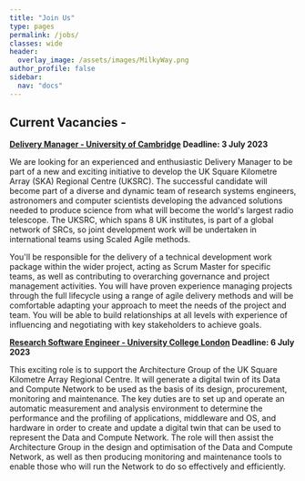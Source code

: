 ```yaml
---
title: "Join Us"
type: pages
permalink: /jobs/
classes: wide
header:
  overlay_image: /assets/images/MilkyWay.png
author_profile: false
sidebar: 
  nav: "docs"
---
```

## Current Vacancies - 
**[Delivery Manager - University of Cambridge](https://www.jobs.cam.ac.uk/job/41505/) Deadline: 3 July 2023**

We are looking for an experienced and enthusiastic Delivery Manager to be part of a new and exciting initiative to develop the UK Square Kilometre Array (SKA) Regional Centre (UKSRC). The successful candidate will become part of a diverse and dynamic team of research systems engineers, astronomers and computer scientists developing the advanced solutions needed to produce science from what will become the world's largest radio telescope. The UKSRC, which spans 8 UK institutes, is part of a global network of SRCs, so joint development work will be undertaken in international teams using Scaled Agile methods.  

You'll be responsible for the delivery of a technical development work package within the wider project, acting as Scrum Master for specific teams, as well as contributing to overarching governance and project management activities. You will have proven experience managing projects through the full lifecycle using a range of agile delivery methods and will be comfortable adapting your approach to meet the needs of the project and team. You will be able to build relationships at all levels with experience of influencing and negotiating with key stakeholders to achieve goals.

**[Research Software Engineer - University College London](https://www.ucl.ac.uk/work-at-ucl/search-ucl-jobs/details?jobId=11546&jobTitle=Research%20Software%20Engineer%20) Deadline: 6 July 2023**

This exciting role is to support the Architecture Group of the UK Square Kilometre Array Regional Centre. It will generate a digital twin of its Data and Compute Network to be used as the basis of its design, procurement, monitoring and maintenance. The key duties are to set up and operate an automatic measurement and analysis environment to determine the performance and the profiling of applications, middleware and OS, and hardware in order to create and update a digital twin that can be used to represent the Data and Compute Network. The role will then assist the Architecture Group in the design and optimisation of the Data and Compute Network, as well as then producing monitoring and maintenance tools to enable those who will run the Network to do so effectively and efficiently. 


